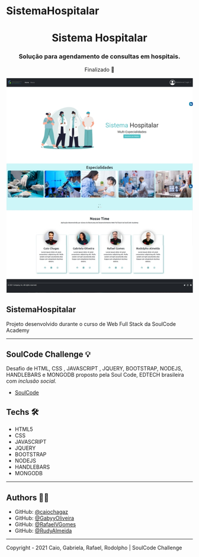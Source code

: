 # SistemaHospitalar
<h1 align="center">Sistema Hospitalar</h1>
<h3 align="center">Solução para agendamento de consultas em hospitais.</h3>


<p align="center">Finalizado 🚀</a><p>

![banner](https://github.com/RudyAlmeida/SistemaHospitalar/blob/main/public/img/printscreen.jpg?raw=true)

## SistemaHospitalar
Projeto desenvolvido durante o curso de Web Full Stack da SoulCode Academy

---

## SoulCode Challenge 💡

Desafio de HTML, CSS , JAVASCRIPT , JQUERY, BOOTSTRAP, NODEJS, HANDLEBARS e MONGODB  proposto pela Soul Code, EDTECH brasileira com <i>inclusão social.</i>

- <a href="https://soulcodeacademy.org/">SoulCode</a>


## Techs 🛠

 - HTML5
 - CSS
 - JAVASCRIPT
 - JQUERY
 - BOOTSTRAP
 - NODEJS
 - HANDLEBARS
 - MONGODB

---

## Authors 👨‍💻

- GitHub: [@caiochagaz](https://github.com/caiochagaz)
- GitHub: [@GabyyOliveira](https://github.com/GabyyOliveira)
- GitHub: [@RafaelVGomes](https://github.com/RafaelVGomes)
- GitHub: [@RudyAlmeida](https://github.com/RudyAlmeida)
---

Copyright - 2021 Caio, Gabriela, Rafael, Rodolpho | SoulCode Challenge
